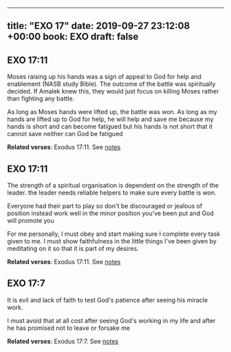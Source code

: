
---
title: "EXO 17"
date: 2019-09-27 23:12:08 +00:00
book: EXO
draft: false
---

## EXO 17:11

Moses raising up his hands was a sign of appeal to God for help and enablement (NASB study Bible). The outcome of the battle was spiritually decided. If Amalek knew this, they would just focus on killing Moses rather than fighting any battle.

As long as Moses hands were lifted up, the battle was won. As long as my hands are lifted up to God for help, he will help and save me because my hands is short and can become fatigued but his hands is not short that it cannot save neither can God be fatigued

**Related verses**: Exodus 17:11. See [notes](https://my.bible.com/notes/3262916251953651805)


## EXO 17:11

The strength of a spiritual organisation is dependent on the strength of the leader. the leader needs reliable helpers to make sure every battle is won. 


Everyone had their part to play so don't be discouraged or jealous of position instead work well in the minor position you've been put and God will promote you 

For me personally, I must obey and start making sure I complete every task given to me. I must show faithfulness in the little things I've been given by meditating on it so that it is part of my desires.

**Related verses**: Exodus 17:11. See [notes](https://my.bible.com/notes/3261892347378262986)


## EXO 17:7

It is evil and lack of faith to test God's patience after seeing his miracle work.

I must avoid that at all cost after seeing God's working in my life and after he has promised not to leave or forsake me

**Related verses**: Exodus 17:7. See [notes](https://my.bible.com/notes/3261889935393416097)

